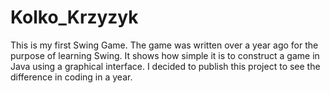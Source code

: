 # Kolko_Krzyzyk
This is my first Swing Game. The game was written over a year ago for the purpose of learning Swing. It shows how simple it is to construct a game in Java using a graphical interface. I decided to publish this project to see the difference in coding in a year.
